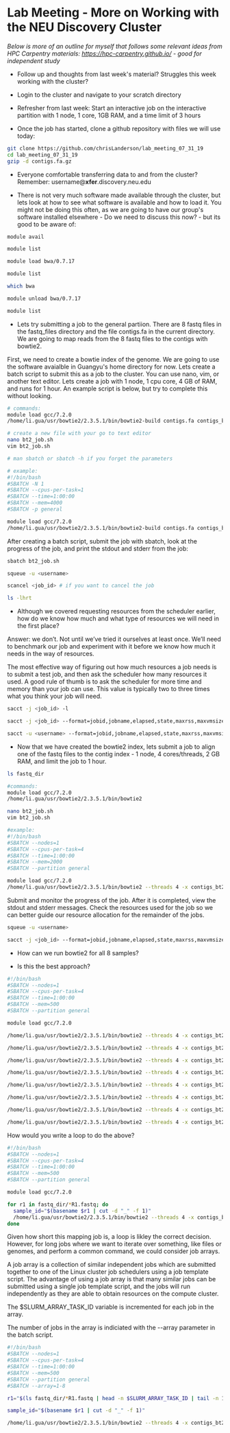 # Lab Meeting - More on Working with the NEU Discovery Cluster

*Below is more of an outline for myself that follows some relevant ideas from HPC Carpentry materials: https://hpc-carpentry.github.io/ - good for independent study*



* Follow up and thoughts from last week's material? Struggles this week working with the cluster?

* Login to the cluster and navigate to your scratch directory

* Refresher from last week: Start an interactive job on the interactive partition with 1 node, 1 core, 1GB RAM, and a time limit of 3 hours
<!---
srun -N 1 -c 1 --mem 1G -t 3:00:00 -p interactive --pty /bin/bash
-->

* Once the job has started, clone a github repository with files we will use today:

```bash
git clone https://github.com/chrisLanderson/lab_meeting_07_31_19
cd lab_meeting_07_31_19
gzip -d contigs.fa.gz
```

* Everyone comfortable transferring data to and from the cluster? Remember: username@**xfer**.discovery.neu.edu 

* There is not very much software made available through the cluster, but lets look at how to see what software is available and how to load it. You might not be doing this often, as we are going to have our group's software installed elsewhere - Do we need to discuss this now? - but its good to be aware of:

```bash
module avail

module list

module load bwa/0.7.17

module list

which bwa

module unload bwa/0.7.17

module list
```

* Lets try submitting a job to the general partiion. There are 8 fastq files in the fastq_files directory and the file contigs.fa in the current directory. We are going to map reads from the 8 fastq files to the contigs with bowtie2.

First, we need to create a bowtie index of the genome. We are going to use the software avaialble in Guangyu's home directory for now. Lets create a batch script to submit this as a job to the cluster. You can use nano, vim, or another text editor. Lets create a job with 1 node, 1 cpu core, 4 GB of RAM, and runs for 1 hour. An example script is below, but try to complete this without looking.

```bash
# commands:
module load gcc/7.2.0
/home/li.gua/usr/bowtie2/2.3.5.1/bin/bowtie2-build contigs.fa contigs_bt2

# create a new file with your go to text editor
nano bt2_job.sh
vim bt2_job.sh

# man sbatch or sbatch -h if you forget the parameters

# example:
#!/bin/bash
#SBATCH -N 1
#SBATCH --cpus-per-task=1
#SBATCH --time=1:00:00
#SBATCH --mem=4000
#SBATCH -p general

module load gcc/7.2.0
/home/li.gua/usr/bowtie2/2.3.5.1/bin/bowtie2-build contigs.fa contigs_bt2
```

After creating a batch script, submit the job with sbatch, look at the progress of the job, and print the stdout and stderr from the job:

```bash
sbatch bt2_job.sh

squeue -u <username>

scancel <job_id> # if you want to cancel the job

ls -lhrt 
```

* Although we covered requesting resources from the scheduler earlier, how do we know how much and what type of resources we will need in the first place?

Answer: we don’t. Not until we’ve tried it ourselves at least once. We’ll need to benchmark our job and experiment with it before we know how much it needs in the way of resources.

The most effective way of figuring out how much resources a job needs is to submit a test job, and then ask the scheduler how many resources it used. A good rule of thumb is to ask the scheduler for more time and memory than your job can use. This value is typically two to three times what you think your job will need.

```bash
sacct -j <job_id> -l

sacct -j <job_id> --format=jobid,jobname,elapsed,state,maxrss,maxvmsize

sacct -u <username> --format=jobid,jobname,elapsed,state,maxrss,maxvmsize
```

* Now that we have created the bowtie2 index, lets submit a job to align one of the fastq files to the contig index - 1 node, 4 cores/threads, 2 GB RAM, and limit the job to 1 hour.

```bash
ls fastq_dir

#commands: 
module load gcc/7.2.0
/home/li.gua/usr/bowtie2/2.3.5.1/bin/bowtie2 

nano bt2_job.sh 
vim bt2_job.sh

#example:
#!/bin/bash
#SBATCH --nodes=1
#SBATCH --cpus-per-task=4
#SBATCH --time=1:00:00
#SBATCH --mem=2000
#SBATCH --partition general

module load gcc/7.2.0
/home/li.gua/usr/bowtie2/2.3.5.1/bin/bowtie2 --threads 4 -x contigs_bt2 -1 fastq_dir/S1_R1.fastq -2 fastq_dir/S1_R2.fastq -S S1.sam
```

Submit and monitor the progress of the job. After it is completed, view the stdout and stderr messages. Check the resources used for the job so we can better guide our resource allocation for the remainder of the jobs.

```bash
squeue -u <username>

sacct -j <job_id> --format=jobid,jobname,elapsed,state,maxrss,maxvmsize

```


* How can we run bowtie2 for all 8 samples?

* Is this the best approach?

```bash
#!/bin/bash
#SBATCH --nodes=1
#SBATCH --cpus-per-task=4
#SBATCH --time=1:00:00
#SBATCH --mem=500
#SBATCH --partition general

module load gcc/7.2.0

/home/li.gua/usr/bowtie2/2.3.5.1/bin/bowtie2 --threads 4 -x contigs_bt2 -1 fastq_dir/S1_R1.fastq -2 fastq_dir/S1_R2.fastq -S S1.sam

/home/li.gua/usr/bowtie2/2.3.5.1/bin/bowtie2 --threads 4 -x contigs_bt2 -1 fastq_dir/S2_R1.fastq -2 fastq_dir/S_R2.fastq -S S2.sam

/home/li.gua/usr/bowtie2/2.3.5.1/bin/bowtie2 --threads 4 -x contigs_bt2 -1 fastq_dir/S3_R1.fastq -2 fastq_dir/S3_R2.fastq -S S3.sam

/home/li.gua/usr/bowtie2/2.3.5.1/bin/bowtie2 --threads 4 -x contigs_bt2 -1 fastq_dir/S4_R1.fastq -2 fastq_dir/S4_R2.fastq -S S4.sam

/home/li.gua/usr/bowtie2/2.3.5.1/bin/bowtie2 --threads 4 -x contigs_bt2 -1 fastq_dir/S5_R1.fastq -2 fastq_dir/S5_R2.fastq -S S5.sam

/home/li.gua/usr/bowtie2/2.3.5.1/bin/bowtie2 --threads 4 -x contigs_bt2 -1 fastq_dir/S6_R1.fastq -2 fastq_dir/S6_R2.fastq -S S6.sam

/home/li.gua/usr/bowtie2/2.3.5.1/bin/bowtie2 --threads 4 -x contigs_bt2 -1 fastq_dir/S7_R1.fastq -2 fastq_dir/S7_R2.fastq -S S7.sam

/home/li.gua/usr/bowtie2/2.3.5.1/bin/bowtie2 --threads 4 -x contigs_bt2 -1 fastq_dir/S8_R1.fastq -2 fastq_dir/S8_R2.fastq -S S8.sam

```

How would you write a loop to do the above?

```bash
#!/bin/bash
#SBATCH --nodes=1
#SBATCH --cpus-per-task=4
#SBATCH --time=1:00:00
#SBATCH --mem=500
#SBATCH --partition general

module load gcc/7.2.0

for r1 in fastq_dir/*R1.fastq; do
  sample_id="$(basename $r1 | cut -d "_" -f 1)"
  /home/li.gua/usr/bowtie2/2.3.5.1/bin/bowtie2 --threads 4 -x contigs_bt2 -1 fastq_dir/"$sample_id"_R1.fastq -2 fastq_dir/"$sample_id"_R2.fastq -S "$sample_id".sam 
done

```

Given how short this mapping job is, a loop is likley the correct decision. However, for long jobs where we want to iterate over something, like files or genomes, and perform a common command, we could consider job arrays.

A job array is a collection of similar independent jobs which are submitted together to one of the Linux cluster job schedulers using a job template script. The advantage of using a job array is that many similar jobs can be submitted using a single job template script, and the jobs will run independently as they are able to obtain resources on the compute cluster.

The $SLURM_ARRAY_TASK_ID variable  is incremented for each job in the array.

The number of jobs in the array is indiciated with the --array parameter in the batch script.


```bash
#!/bin/bash
#SBATCH --nodes=1
#SBATCH --cpus-per-task=4
#SBATCH --time=1:00:00
#SBATCH --mem=500
#SBATCH --partition general
#SBATCH --array=1-8

r1="$(ls fastq_dir/*R1.fastq | head -n $SLURM_ARRAY_TASK_ID | tail -n 1)"

sample_id="$(basename $r1 | cut -d "_" -f 1)"

/home/li.gua/usr/bowtie2/2.3.5.1/bin/bowtie2 --threads 4 -x contigs_bt2 -1 fastq_dir/"$sample_id"_R1.fastq -2 fastq_dir/"$sample_id"_R2.fastq -S "$sample_id".sam 

```

